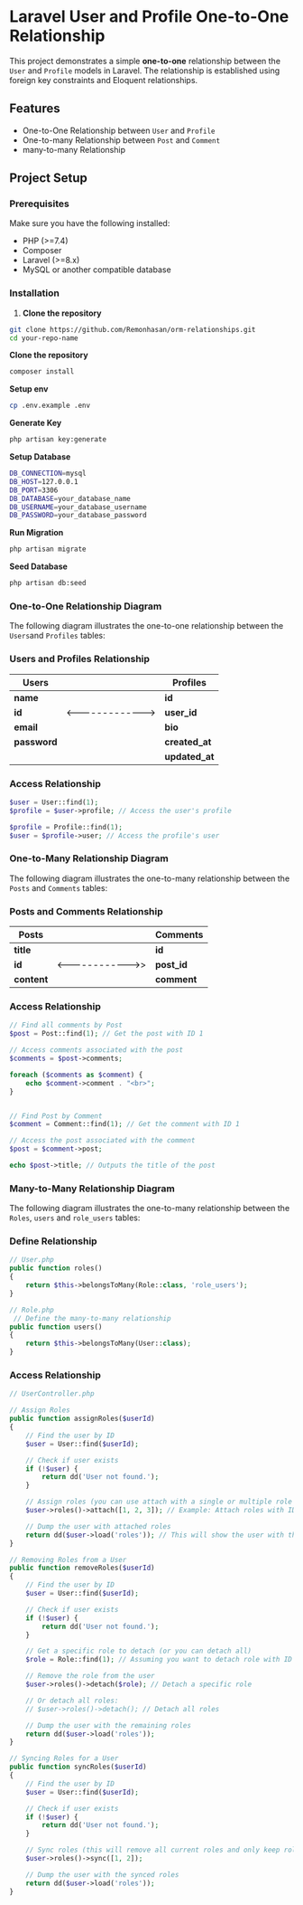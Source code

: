 # Laravel User and Profile One-to-One Relationship

This project demonstrates a simple **one-to-one** relationship between the `User` and `Profile` models in Laravel. The relationship is established using foreign key constraints and Eloquent relationships.

## Features

- One-to-One Relationship between `User` and `Profile`
- One-to-many Relationship between `Post` and `Comment`
- many-to-many Relationship

## Project Setup

### Prerequisites

Make sure you have the following installed:

- PHP (>=7.4)
- Composer
- Laravel (>=8.x)
- MySQL or another compatible database

### Installation

1. **Clone the repository**

```bash
git clone https://github.com/Remonhasan/orm-relationships.git
cd your-repo-name
```
**Clone the repository**
```bash
composer install
```
**Setup env**
```bash
cp .env.example .env
```
**Generate Key**
```bash
php artisan key:generate
```
**Setup Database**
```bash
DB_CONNECTION=mysql
DB_HOST=127.0.0.1
DB_PORT=3306
DB_DATABASE=your_database_name
DB_USERNAME=your_database_username
DB_PASSWORD=your_database_password
```
**Run Migration**
```bash
php artisan migrate
```
**Seed Database**
```bash
php artisan db:seed
```
### One-to-One Relationship Diagram
The following diagram illustrates the one-to-one relationship between the `Users`and `Profiles` tables:
### Users and Profiles Relationship

| Users         |               | Profiles       |
|---------------|---------------|----------------|
| **name**      |               | **id**         |
| **id**        |<------------->| **user_id**    |
| **email**     |               | **bio**        |
| **password**  |               | **created_at** |
|               |               | **updated_at** |

### Access Relationship
```php
$user = User::find(1);
$profile = $user->profile; // Access the user's profile

$profile = Profile::find(1);
$user = $profile->user; // Access the profile's user
```
### One-to-Many Relationship Diagram
The following diagram illustrates the one-to-many relationship between the `Posts` and `Comments` tables:
### Posts and Comments Relationship

| Posts         |               | Comments       |
|---------------|---------------|----------------|
| **title**     |               | **id**         |
| **id**        |<------------>>| **post_id**    |
| **content**   |               | **comment**    |


### Access Relationship
```php
// Find all comments by Post 
$post = Post::find(1); // Get the post with ID 1

// Access comments associated with the post
$comments = $post->comments;

foreach ($comments as $comment) {
    echo $comment->comment . "<br>";
}


// Find Post by Comment  
$comment = Comment::find(1); // Get the comment with ID 1

// Access the post associated with the comment
$post = $comment->post;

echo $post->title; // Outputs the title of the post
```
### Many-to-Many Relationship Diagram
The following diagram illustrates the one-to-many relationship between the `Roles`, `users` and `role_users` tables:
### Define Relationship
```php
// User.php
public function roles()
{
    return $this->belongsToMany(Role::class, 'role_users');
}
```
```php
// Role.php
 // Define the many-to-many relationship
public function users()
{
    return $this->belongsToMany(User::class);
}
```
### Access Relationship
```php
// UserController.php

// Assign Roles
public function assignRoles($userId)
{
    // Find the user by ID
    $user = User::find($userId);

    // Check if user exists
    if (!$user) {
        return dd('User not found.');
    }

    // Assign roles (you can use attach with a single or multiple role IDs)
    $user->roles()->attach([1, 2, 3]); // Example: Attach roles with IDs 1, 2, and 3

    // Dump the user with attached roles
    return dd($user->load('roles')); // This will show the user with their roles
}

// Removing Roles from a User
public function removeRoles($userId)
{
    // Find the user by ID
    $user = User::find($userId);

    // Check if user exists
    if (!$user) {
        return dd('User not found.');
    }

    // Get a specific role to detach (or you can detach all)
    $role = Role::find(1); // Assuming you want to detach role with ID 1

    // Remove the role from the user
    $user->roles()->detach($role); // Detach a specific role

    // Or detach all roles:
    // $user->roles()->detach(); // Detach all roles

    // Dump the user with the remaining roles
    return dd($user->load('roles'));
}

// Syncing Roles for a User
public function syncRoles($userId)
{
    // Find the user by ID
    $user = User::find($userId);

    // Check if user exists
    if (!$user) {
        return dd('User not found.');
    }

    // Sync roles (this will remove all current roles and only keep roles with IDs 1 and 2)
    $user->roles()->sync([1, 2]);

    // Dump the user with the synced roles
    return dd($user->load('roles'));
}
```
